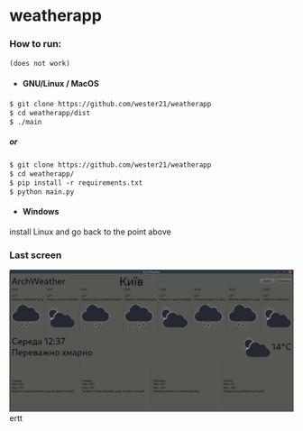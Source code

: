 # weatherapp  

### How to run:
    (does not work)
  - #### GNU/Linux / MacOS
  ```
  $ git clone https://github.com/wester21/weatherapp
  $ cd weatherapp/dist
  $ ./main
  ```
  ##### or
  ```
  $ git clone https://github.com/wester21/weatherapp
  $ cd weatherapp/
  $ pip install -r requirements.txt
  $ python main.py
  ```  
  - #### Windows
  install Linux and go back to the point above

### Last screen

![](./screen.jpg)
ertt
